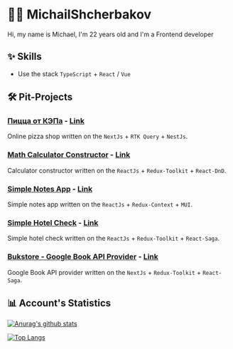 # 👨‍💻 MichailShcherbakov

Hi, my name is Michael, I'm 22 years old and I'm a Frontend developer

## ✨ Skills

* Use the stack `TypeScript` + `React` / `Vue`

## 🛠 Pit-Projects

### [Пицца от КЭПа](https://github.com/MichailShcherbakov/caps-pizza) - [Link](https://доставка-пиццы-от-кэпа.рф/)

Online pizza shop written on the `NextJs` + `RTK Query` + `NestJs`.

### [Math Calculator Constructor](https://github.com/MichailShcherbakov/sendsay-dev-task) - [Link](https://calculator-constructor-dev-task.netlify.app/)

Calculator constructor written on the `ReactJs` + `Redux-Toolkit` +  `React-DnD`.

### [Simple Notes App](https://github.com/MichailShcherbakov/notebook-app) - [Link](https://simple-notes-app-dev-task.netlify.app/)

Simple notes app written on the `ReactJs` + `Redux-Context` +  `MUI`.

### [Simple Hotel Check](https://github.com/MichailShcherbakov/simple-hotel-check) - [Link](https://simple-hotel-check-dev-project.netlify.app/)

Simple hotel check written on the `ReactJs` + `Redux-Toolkit` +  `React-Saga`.

### [Bukstore - Google Book API Provider](https://github.com/MichailShcherbakov/google-books-app) - [Link](https://google-books-app-five.vercel.app/)

Google Book API provider written on the `NextJs` + `Redux-Toolkit` + `React-Saga`.

## 📊 Account's Statistics

[![Anurag's github stats](https://github-readme-stats.vercel.app/api?username=MichailShcherbakov&count_private=true&show_icons=true&theme=dark&hide=contribs&include_all_commits=true)](https://github.com/anuraghazra/github-readme-stats)

[![Top Langs](https://github-readme-stats.vercel.app/api/top-langs/?username=MichailShcherbakov&show_icons=true&theme=dark&count_private=false&layout=compact&card_width=445&langs_count=4)](https://github.com/anuraghazra/github-readme-stats)
